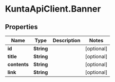 # KuntaApiClient.Banner

## Properties
Name | Type | Description | Notes
------------ | ------------- | ------------- | -------------
**id** | **String** |  | [optional] 
**title** | **String** |  | [optional] 
**contents** | **String** |  | [optional] 
**link** | **String** |  | [optional] 


